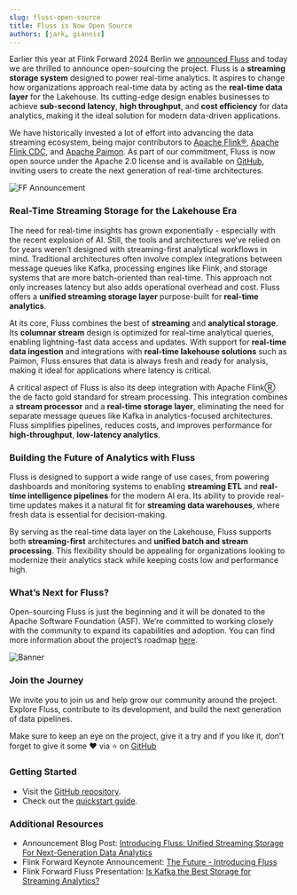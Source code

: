 ```yaml
---
slug: fluss-open-source
title: Fluss is Now Open Source
authors: [jark, giannis]
---
```


Earlier this year at Flink Forward 2024 Berlin we [announced Fluss](https://www.ververica.com/blog/introducing-fluss) and today we are thrilled to announce open-sourcing the project.
Fluss is a **streaming storage system** designed to power real-time analytics. It aspires to change how organizations approach real-time data by acting as the **real-time data layer** for the Lakehouse. 
Its cutting-edge design enables businesses to achieve **sub-second latency**, **high throughput**, and **cost efficiency** for data analytics, making it the ideal solution for modern data-driven applications.

We have historically invested a lot of effort into advancing the data streaming ecosystem, being major contributors to [Apache Flink®](https://flink.apache.org/), [Apache Flink CDC](https://www.ververica.com/blog/ververica-donates-flink-cdc-empowering-real-time-data-integration-for-the-community), and [Apache Paimon](https://paimon.apache.org/).
As part of our commitment, Fluss is now open source under the Apache 2.0 license and is available on [GitHub](https://github.com/apache/fluss), inviting users to create the next generation of real-time architectures.


![FF Announcement](assets/fluss_announcement/ff_os.png)

<!-- truncate -->

### Real-Time Streaming Storage for the Lakehouse Era
The need for real-time insights has grown exponentially - especially with the recent explosion of AI. Still, the tools and architectures we’ve relied on for years weren’t designed with streaming-first analytical workflows in mind. Traditional architectures often involve complex integrations between message queues like Kafka, processing engines like Flink, and storage systems that are more batch-oriented than real-time. This approach not only increases latency but also adds operational overhead and cost. Fluss offers a **unified streaming storage layer** purpose-built for **real-time analytics**.

At its core, Fluss combines the best of **streaming** and **analytical storage**. Its **columnar stream** design is optimized for real-time analytical queries, enabling lightning-fast data access and updates. With support for **real-time data ingestion** and integrations with **real-time lakehouse solutions** such as Paimon, Fluss ensures that data is always fresh and ready for analysis, making it ideal for applications where latency is critical.

A critical aspect of Fluss is also its deep integration with Apache FlinkⓇ the de facto gold standard for stream processing. This integration combines a **stream processor** and a **real-time storage layer**, eliminating the need for separate message queues like Kafka in analytics-focused architectures. Fluss simplifies pipelines, reduces costs, and improves performance for **high-throughput**, **low-latency analytics**.

### Building the Future of Analytics with Fluss
Fluss is designed to support a wide range of use cases, from powering dashboards and monitoring systems to enabling **streaming ETL** and **real-time intelligence pipelines** for the modern AI era. Its ability to provide real-time updates makes it a natural fit for **streaming data warehouses**, where fresh data is essential for decision-making.

By serving as the real-time data layer on the Lakehouse, Fluss supports both **streaming-first** architectures and **unified batch and stream processing**. This flexibility should be appealing for organizations looking to modernize their analytics stack while keeping costs low and performance high.

### What’s Next for Fluss?
Open-sourcing Fluss is just the beginning and it will be donated to the Apache Software Foundation (ASF). We’re committed to working closely with the community to expand its capabilities and adoption. You can find more information about the project’s roadmap [here](https://fluss.apache.org/roadmap/).

![Banner](assets/fluss_announcement/banner.png)

### Join the Journey
We invite you to join us and help grow our community around the project. Explore Fluss, contribute to its development, and build the next generation of data pipelines.

Make sure to keep an eye on the project, give it a try and if you like it, don’t forget to give it some ❤️ via ⭐ on [GitHub](https://github.com/apache/fluss)

### Getting Started
- Visit the [GitHub repository](https://github.com/apache/fluss).
- Check out the [quickstart guide](/docs/quickstart/flink-paimon/).

### Additional Resources
- Announcement Blog Post: [Introducing Fluss: Unified Streaming Storage For Next-Generation Data Analytics](https://www.ververica.com/blog/introducing-fluss)
- Flink Forward Keynote Announcement: [The Future - Introducing Fluss](https://www.ververica.academy/courses/3d163483-5040-4d60-b5b3-755c3277edf7/activities/1af290fd-05bc-4fab-90be-6ed4628399be)
- Flink Forward Fluss Presentation: [Is Kafka the Best Storage for Streaming Analytics?](https://www.ververica.academy/courses/3d163483-5040-4d60-b5b3-755c3277edf7/activities/a366d118-6c53-47ef-91bb-289fc2462b07)

